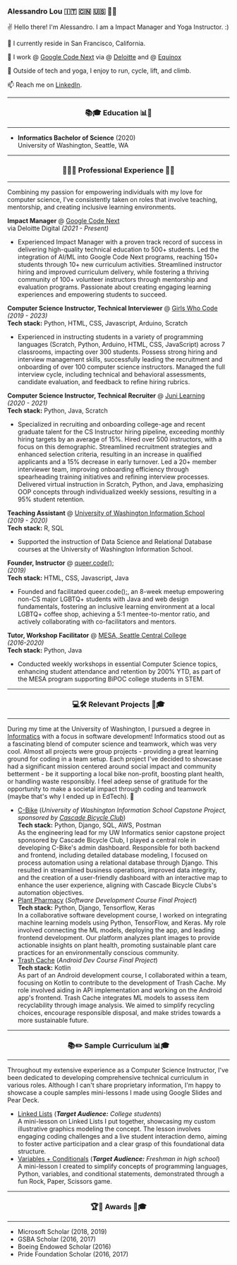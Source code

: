 
### Alessandro Lou 🇮🇹 🇨🇳 🇺🇸 🏳️‍🌈


✌️ Hello there! I'm Alessandro. I am a Impact Manager and Yoga Instructor. :)  

🏡 I currently reside in San Francisco, California.

🌱 I work @ [Google Code Next](https://codenext.withgoogle.com) via @ [Deloitte](https://www.deloitte.com) and @ [Equinox](https:/www.equinox.com)

🚴 Outside of tech and yoga, I enjoy to run, cycle, lift, and climb. 

📫 Reach me on [LinkedIn](https://www.linkedin.com/in/alessandro-lou/).

------

<h3 align="center">📚🎓 Education 📊🔬</h4>

------
* **Informatics Bachelor of Science** (2020)<br>University of Washington, Seattle, WA

------

<h3 align="center">👨‍💻💼 Professional Experience 🌟✨ </h4>

------
Combining my passion for empowering individuals with my love for computer science, I've consistently taken on roles that involve teaching, mentorship, and creating inclusive learning environments. 

**Impact Manager** @ [Google Code Next](https://codenext.withgoogle.com)<br> via Deloitte Digital
*(2021 - Present)*
* Experienced Impact Manager with a proven track record of success in delivering high-quality technical education to 500+ students. Led the integration of AI/ML into Google Code Next programs, reaching 150+ students through 10+ new curriculum activities. Streamlined instructor hiring and improved curriculum delivery, while fostering a thriving community of 100+ volunteer instructors through mentorship and evaluation programs. Passionate about creating engaging learning experiences and empowering students to succeed.


**Computer Science Instructor, Technical Interviewer** @ [Girls Who Code](https://www.girlswhocode.com)<br>
*(2019 - 2023)* <br>**Tech stack:** Python, HTML, CSS, Javascript, Arduino, Scratch
* Experienced in instructing students in a variety of programming languages (Scratch, Python, Arduino, HTML, CSS, JavaScript) across 7 classrooms, impacting over 300 students. Possess strong hiring and interview management skills, successfully leading the recruitment and onboarding of over 100 computer science instructors. Managed the full interview cycle, including technical and behavioral assessments, candidate evaluation, and feedback to refine hiring rubrics.

**Computer Science Instructor, Technical Recruiter** @ [Juni Learning](https://junilearning.com/)<br>
*(2020 - 2021)*
<br>**Tech stack:** Python, Java, Scratch
* Specialized in recruiting and onboarding college-age and recent graduate talent for the CS Instructor hiring pipeline, exceeding monthly hiring targets by an average of 15%. Hired over 500 instructors, with a focus on this demographic. Streamlined recruitment strategies and enhanced selection criteria, resulting in an increase in qualified applicants and a 15% decrease in early turnover. Led a 20+ member interviewer team, improving onboarding efficiency through spearheading training initiatives and refining interview processes. Delivered virtual instruction in Scratch, Python, and Java, emphasizing OOP concepts through individualized weekly sessions, resulting in a 95% student retention.

**Teaching Assistant** @ [University of Washington Information School](https://ischool.uw.edu/)<br>
*(2019 - 2020)*
<br>**Tech stack:** R, SQL
* Supported the instruction of Data Science and Relational Database courses at the University of Washington Information School.

**Founder, Instructor** @ [queer.code();](https://alemaulou.github.io/queercode)<br>
*(2019)*
<br>**Tech stack:** HTML, CSS, Javascript, Java
* Founded and facilitated queer.code();, an 8-week meetup empowering non-CS major LGBTQ+ students with Java and web design fundamentals, fostering an inclusive learning environment at a local LGBTQ+ coffee shop, achieving a 5:1 mentee-to-mentor ratio, and actively collaborating with co-facilitators and mentors.
 
**Tutor, Workshop Facilitator** @ [MESA, Seattle Central College](https://seattlecentral.edu/campus-life/student-support-and-services/mesa)<br>
*(2016-2020)*
<br>**Tech stack:** Python, Java
* Conducted weekly workshops in essential Computer Science topics, enhancing student attendance and retention by 200% YTD, as part of the MESA program supporting BiPOC college students in STEM.

------

<h3 align="center"> 💻🛠️ Relevant Projects 🏫🎓 </h4>

------
During my time at the University of Washington, I pursued a degree in [Informatics](https://ischool.uw.edu/programs/informatics) with a focus in software development! Informatics stood out as a fascinating blend of computer science and teamwork, which was very cool. Almost all projects were group projects - providing a great learning ground for coding in a team setup. Each project I've decided to showcase had a significant mission centered around social impact and community betterment - be it supporting a local bike non-profit, boosting plant health, or handling waste responsibly. I feel adeep sense of gratitude for the opportunity to make a societal impact through coding and teamwork (maybe that's why I ended up in EdTech). 🙌
* [C-Bike](https://github.com/alemaulou/CascadeBicycleClubCapstone) (*University of Washington Information School Capstone Project, sponsored by [Cascade Bicycle Club](https://cascade.org/)*)
<br>**Tech stack:** Python, Django, SQL, AWS, Postman<br>
As the engineering lead for my UW Informatics senior capstone project sponsored by Cascade Bicycle Club, I played a central role in developing C-Bike's admin dashboard. Responsible for both backend and frontend, including detailed database modeling, I focused on process automation using a relational database through Django. This resulted in streamlined business operations, improved data integrity, and the creation of a user-friendly dashboard with an interactive map to enhance the user experience, aligning with Cascade Bicycle Clubs's automation objectives.
* [Plant Pharmacy](https://github.com/Plant-Pharmacy/Main) (*Software Development Course Final Project*)
<br>**Tech stack:** Python, Django, Tensorflow, Keras<br>
In a collaborative software development course, I worked on integrating machine learning models using Python, TensorFlow, and Keras. My role involved connecting the ML models, deploying the app, and leading frontend development. Our platform analyzes plant images to provide actionable insights on plant health, promoting sustainable plant care practices for an environmentally conscious community.
* [Trash Cache](https://github.com/oazeemi/TrashCache) (*Android Dev Course Final Project*)
<br>**Tech stack:** Kotlin<br>
As part of an Android development course, I collaborated within a team, focusing on Kotlin to contribute to the development of Trash Cache. My role involved aiding in API implementation and working on the Android app's frontend. Trash Cache integrates ML models to assess item recyclability through image analysis. We aimed to simplify recycling choices, encourage responsible disposal, and make strides towards a more sustainable future.

------

<h3 align="center">📚✏️ Sample Curriculum 📊🎓</h4>

------
Throughout my extensive experience as a Computer Science Instructor, I've been dedicated to developing comprehensive technical curriculum in various roles. Although I can't share proprietary information, I'm happy to showcase a couple samples mini-lessons I made using Google Slides and Pear Deck.

* [Linked Lists](https://docs.google.com/presentation/d/1XpfXXrCHUQhT8n7LhkB-TPOSynedIpESBQUl4mh0mac/edit?usp=sharing) (***Target Audience:** College students*)<br>
  A mini-lesson on Linked Lists I put together, showcasing my custom illustrative graphics modeling the concept. The lesson involves engaging coding challenges and a live student interaction demo, aiming to foster active participation and a clear grasp of this foundational data structure.
* [Variables + Conditionals](https://docs.google.com/presentation/d/1wZ8tLKpxPuPRRwBVwvY6whiT41QKCUtV1IswBCdR_Xg/edit#slide=id.g1034e2318fa_1_400) (***Target Audience:** Freshman in high school*)<Br> A mini-lesson I created to simplify concepts of programming languages, Python, variables, and conditional statements, demonstrated through a fun Rock, Paper, Scissors game.


------

<h3 align="center">🏆🌟 Awards 🏅🎓</h4>

------
* Microsoft Scholar (2018, 2019)
* GSBA Scholar (2016, 2017)
* Boeing Endowed Scholar (2016)
* Pride Foundation Scholar (2016, 2017)
